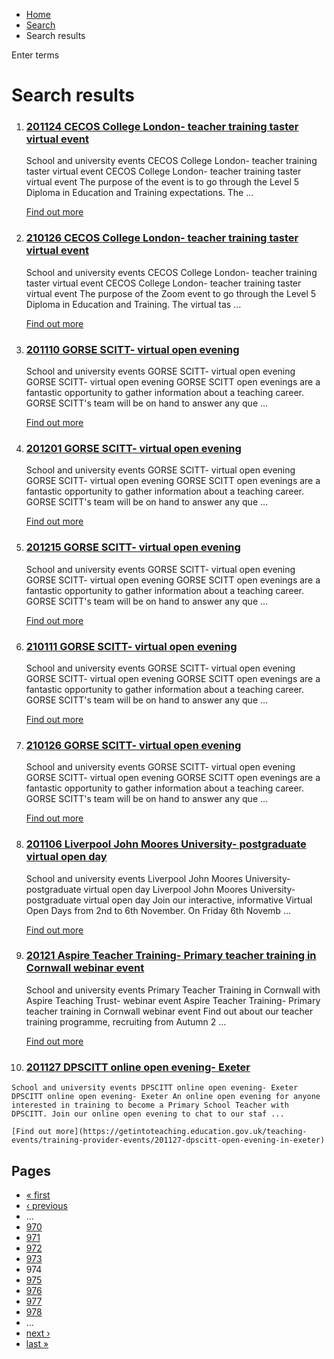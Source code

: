 *   [Home](/)
*   [Search](/search)
*   Search results

Enter terms 

Search results
==============

1.  ### [201124 CECOS College London- teacher training taster virtual event](https://getintoteaching.education.gov.uk/teaching-events/training-provider-events/201124-cecos-college-london-teacher-training-taster-virtual-event)
    
    School and university events CECOS College London- teacher training taster virtual event CECOS College London- teacher training taster virtual event The purpose of the event is to go through the Level 5 Diploma in Education and Training expectations. The ...
    
    [Find out more](https://getintoteaching.education.gov.uk/teaching-events/training-provider-events/201124-cecos-college-london-teacher-training-taster-virtual-event)
    
2.  ### [210126 CECOS College London- teacher training taster virtual event](https://getintoteaching.education.gov.uk/teaching-events/training-provider-events/210126-cecos-college-london-teacher-training-taster-virtual-event)
    
    School and university events CECOS College London- teacher training taster virtual event CECOS College London- teacher training taster virtual event The purpose of the Zoom event to go through the Level 5 Diploma in Education and Training. The virtual tas ...
    
    [Find out more](https://getintoteaching.education.gov.uk/teaching-events/training-provider-events/210126-cecos-college-london-teacher-training-taster-virtual-event)
    
3.  ### [201110 GORSE SCITT- virtual open evening](https://getintoteaching.education.gov.uk/teaching-events/training-provider-events/201110-gorse-scitt-virtual-open-evening)
    
    School and university events GORSE SCITT- virtual open evening GORSE SCITT- virtual open evening GORSE SCITT open evenings are a fantastic opportunity to gather information about a teaching career. GORSE SCITT's team will be on hand to answer any que ...
    
    [Find out more](https://getintoteaching.education.gov.uk/teaching-events/training-provider-events/201110-gorse-scitt-virtual-open-evening)
    
4.  ### [201201 GORSE SCITT- virtual open evening](https://getintoteaching.education.gov.uk/teaching-events/training-provider-events/201201-gorse-scitt-virtual-open-evening)
    
    School and university events GORSE SCITT- virtual open evening GORSE SCITT- virtual open evening GORSE SCITT open evenings are a fantastic opportunity to gather information about a teaching career. GORSE SCITT's team will be on hand to answer any que ...
    
    [Find out more](https://getintoteaching.education.gov.uk/teaching-events/training-provider-events/201201-gorse-scitt-virtual-open-evening)
    
5.  ### [201215 GORSE SCITT- virtual open evening](https://getintoteaching.education.gov.uk/teaching-events/training-provider-events/201215-gorse-scitt-virtual-open-evening)
    
    School and university events GORSE SCITT- virtual open evening GORSE SCITT- virtual open evening GORSE SCITT open evenings are a fantastic opportunity to gather information about a teaching career. GORSE SCITT's team will be on hand to answer any que ...
    
    [Find out more](https://getintoteaching.education.gov.uk/teaching-events/training-provider-events/201215-gorse-scitt-virtual-open-evening)
    
6.  ### [210111 GORSE SCITT- virtual open evening](https://getintoteaching.education.gov.uk/teaching-events/training-provider-events/210111-gorse-scitt-virtual-open-evening)
    
    School and university events GORSE SCITT- virtual open evening GORSE SCITT- virtual open evening GORSE SCITT open evenings are a fantastic opportunity to gather information about a teaching career. GORSE SCITT's team will be on hand to answer any que ...
    
    [Find out more](https://getintoteaching.education.gov.uk/teaching-events/training-provider-events/210111-gorse-scitt-virtual-open-evening)
    
7.  ### [210126 GORSE SCITT- virtual open evening](https://getintoteaching.education.gov.uk/teaching-events/training-provider-events/210126-gorse-scitt-virtual-open-evening)
    
    School and university events GORSE SCITT- virtual open evening GORSE SCITT- virtual open evening GORSE SCITT open evenings are a fantastic opportunity to gather information about a teaching career. GORSE SCITT's team will be on hand to answer any que ...
    
    [Find out more](https://getintoteaching.education.gov.uk/teaching-events/training-provider-events/210126-gorse-scitt-virtual-open-evening)
    
8.  ### [201106 Liverpool John Moores University- postgraduate virtual open day](https://getintoteaching.education.gov.uk/teaching-events/training-provider-events/201106-liverpool-john-moores-university-postgraduate-virtual-open-day)
    
    School and university events Liverpool John Moores University- postgraduate virtual open day Liverpool John Moores University- postgraduate virtual open day Join our interactive, informative Virtual Open Days from 2nd to 6th November. On Friday 6th Novemb ...
    
    [Find out more](https://getintoteaching.education.gov.uk/teaching-events/training-provider-events/201106-liverpool-john-moores-university-postgraduate-virtual-open-day)
    
9.  ### [20121 Aspire Teacher Training- Primary teacher training in Cornwall webinar event](https://getintoteaching.education.gov.uk/teaching-events/training-provider-events/201207-aspire-teacher-training-primary-teacher-training-in-cornwall-webinar-event)
    
    School and university events Primary Teacher Training in Cornwall with Aspire Teaching Trust- webinar event Aspire Teacher Training- Primary teacher training in Cornwall webinar event Find out about our teacher training programme, recruiting from Autumn 2 ...
    
    [Find out more](https://getintoteaching.education.gov.uk/teaching-events/training-provider-events/201207-aspire-teacher-training-primary-teacher-training-in-cornwall-webinar-event)
    
10.  ### [201127 DPSCITT online open evening- Exeter](https://getintoteaching.education.gov.uk/teaching-events/training-provider-events/201127-dpscitt-open-evening-in-exeter)
    
    School and university events DPSCITT online open evening- Exeter DPSCITT online open evening- Exeter An online open evening for anyone interested in training to become a Primary School Teacher with DPSCITT. Join our online open evening to chat to our staf ...
    
    [Find out more](https://getintoteaching.education.gov.uk/teaching-events/training-provider-events/201127-dpscitt-open-evening-in-exeter)
    

Pages
-----

*   [« first](/search/site "Go to first page")
*   [‹ previous](/search/site?page=972 "Go to previous page")
*   …
*   [970](/search/site?page=969 "Go to page 970")
*   [971](/search/site?page=970 "Go to page 971")
*   [972](/search/site?page=971 "Go to page 972")
*   [973](/search/site?page=972 "Go to page 973")
*   974
*   [975](/search/site?page=974 "Go to page 975")
*   [976](/search/site?page=975 "Go to page 976")
*   [977](/search/site?page=976 "Go to page 977")
*   [978](/search/site?page=977 "Go to page 978")
*   …
*   [next ›](/search/site?page=974 "Go to next page")
*   [last »](/search/site?page=1032 "Go to last page")